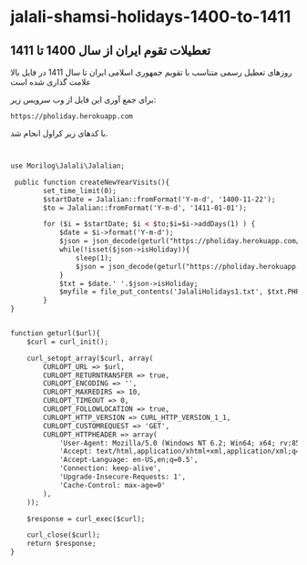 # jalali-shamsi-holidays-1400-to-1411

## تعطیلات تقوم ایران از سال 1400 تا 1411


روزهای تعطیل رسمی متناسب با تقویم جمهوری اسلامی ایران تا سال 1411 در فایل بالا علامت گذاری شده است

برای جمع آوری این فایل از وب سرویس زیر:

`https://pholiday.herokuapp.com`


با کدهای زیر کراول انجام شد.

``` html 


use Morilog\Jalali\Jalalian;

 public function createNewYearVisits(){
        set_time_limit(0);
        $startDate = Jalalian::fromFormat('Y-m-d', '1400-11-22');
        $to = Jalalian::fromFormat('Y-m-d', '1411-01-01');

        for ($i = $startDate; $i < $to;$i=$i->addDays(1) ) {
            $date = $i->format('Y-m-d');
            $json = json_decode(geturl("https://pholiday.herokuapp.com/date/$date/holiday"));
            while(!isset($json->isHoliday)){
                sleep(1);
                $json = json_decode(geturl("https://pholiday.herokuapp.com/date/$date/holiday"));
            }
            $txt = $date.' '.$json->isHoliday;
            $myfile = file_put_contents('JalaliHolidays1.txt', $txt.PHP_EOL , FILE_APPEND | LOCK_EX);
        }
}	


function geturl($url){
    $curl = curl_init();

    curl_setopt_array($curl, array(
        CURLOPT_URL => $url,
        CURLOPT_RETURNTRANSFER => true,
        CURLOPT_ENCODING => '',
        CURLOPT_MAXREDIRS => 10,
        CURLOPT_TIMEOUT => 0,
        CURLOPT_FOLLOWLOCATION => true,
        CURLOPT_HTTP_VERSION => CURL_HTTP_VERSION_1_1,
        CURLOPT_CUSTOMREQUEST => 'GET',
        CURLOPT_HTTPHEADER => array(
            'User-Agent: Mozilla/5.0 (Windows NT 6.2; Win64; x64; rv:85.0) Gecko/20100101 Firefox/85.0',
            'Accept: text/html,application/xhtml+xml,application/xml;q=0.9,image/webp,*/*;q=0.8',
            'Accept-Language: en-US,en;q=0.5',
            'Connection: keep-alive',
            'Upgrade-Insecure-Requests: 1',
            'Cache-Control: max-age=0'
        ),
    ));

    $response = curl_exec($curl);

    curl_close($curl);
    return $response;
}
```	
		

